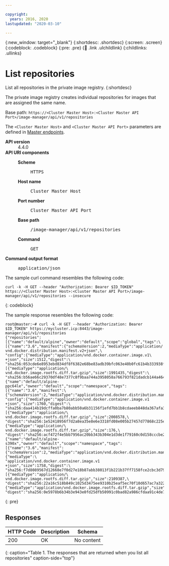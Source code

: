 ```yaml
---

copyright:
  years: 2016, 2020
lastupdated: "2020-03-10"

---
```


{:new_window: target="_blank"}
{:shortdesc: .shortdesc}
{:screen: .screen}
{:codeblock: .codeblock}
{:pre: .pre}
{:child: .link .ulchildlink}
{:childlinks: .ullinks}

# List repositories

List all repositories in the private image registry.
{:shortdesc}

The private image registry creates individual repositories for images that are assigned the same name.

Base path: `https://<Cluster Master Host>:<Cluster Master API Port>/image-manager/api/v1/repositories`

The `<Cluster Master Host>` and `<Cluster Master API Port>` parameters are defined in [Master endpoints](../install/cluster_endpoints.md#master).

<dl>
<dt><b>API version</b></dt>
<dd>4.4.0</dd>
<dt><b>API URI components</b></dt>
<dd>
<dl>
<dt><b>Scheme</b></dt>
<dd><pre>HTTPS</pre></dd>
<dt><b>Host name</b></dt>
<dd><pre>Cluster Master Host</pre></dd>
<dt><b>Port number</b></dt>
<dd><pre>Cluster Master API Port</pre></dd>
<dt><b>Base path</b></dt>
<dd><pre>/image-manager/api/v1/repositories</pre></dd>
<dt><b>Command</b></dt>
<dd><pre>GET</pre></dd>
</dl>
</dd>
<dt><b>Command output format</b></dt>
<dd><pre>application/json</pre></dd>
</dl>


The sample curl command resembles the following code:

```
curl -k -H GET --header "Authorization: Bearer $ID_TOKEN" https://<Cluster Master Host>:<Cluster Master API Port>/image-manager/api/v1/repositories --insecure
```
{: codeblock}

The sample response resembles the following code:

```
root@master:~# curl -k -H GET --header "Authorization: Bearer $ID_TOKEN" https://mycluster.icp:8443/image-manager/api/v1/repositories
{"repositories":[{"name":"default/alpine","owner":"default","scope":"global","tags":\
[{"name":"3.6","manifest":{"schemaVersion":2,"mediaType":"application/
vnd.docker.distribution.manifest.v2+json",\
"config":{"mediaType":"application/vnd.docker.container.image.v1\
+json","size":1512,"digest":\
"sha256:053cde6e8953ebd834df8f6382e68be83adb39bfc063e40b0fc61b4b333938f1"},"layers":[{"mediaType":"application/\
vnd.docker.image.rootfs.diff.tar.gzip","size":1991435,"digest":\
"sha256:b56ae66c29370df48e7377c8f9baa744a3958058a766793f821dadcb144a4647"}]}}]},{"name":"default/alpine-ppc64le","owner":"default","scope":"namespace","tags":[{"name":"3.6","manifest":\
{"schemaVersion":2,"mediaType":"application/vnd.docker.distribution.manifest.v2+json",\
"config":{"mediaType":"application/vnd.docker.container.image.v1
+json","size":1760,"digest":\
"sha256:daa414b19dcffa0ba7b80abb50a6b31156f1efd7bb1b8cdaeeb848da367afa38"},"layers":[{"mediaType":"application/\
vnd.docker.image.rootfs.diff.tar.gzip","size":2008578,\
"digest":"sha256:1e52418956f7d2a8ea35e8e6e3318fd08e005b27457d77868c225e7433bbfa02"},{"mediaType":"application/\
vnd.docker.image.rootfs.diff.tar.gzip","size":176,\
"digest":"sha256:acf472f4e5bb7956ac20bb343b304e1d3de1f79160c0d158cccbe25980022d50"}]}}]},{"name":"default/alpine-s390x","owner":"default","scope":"namespace","tags":[{"name":"3.6","manifest":{"schemaVersion":2,"mediaType":"application/vnd.docker.distribution.manifest.v2+json","config":{"mediaType":\
"application/vnd.docker.container.image.v1
+json","size":1758,"digest":\
"sha256:f7d8089567d12668e7f0d27e18b87abb38013f1b221b37ff7158fce2cbc3d792"},"layers":[{"mediaType":"application/\
vnd.docker.image.rootfs.diff.tar.gzip","size":2109387,\
"digest":"sha256:22a16c518b849c1025d3475ee9310b25eaf5ec70f10d657ac7a322323f14873a"},{"mediaType":"application/vnd.docker.image.rootfs.diff.tar.gzip","size":176,\
"digest":"sha256:0e5978b6b34b3e943e0fd25dfb50991c0bad82a986cfdaa91c4de756431ba679"}]}}]}]}root@master:~#
```
{: pre}


## Responses

|HTTP Code|Description|Schema|
|---------|-----------|------|
|200|OK|No content|
{: caption="Table 1. The responses that are returned when you list all repositories" caption-side="top"}
